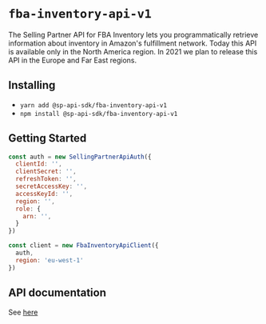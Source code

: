 # `fba-inventory-api-v1`

The Selling Partner API for FBA Inventory lets you programmatically retrieve information about inventory in Amazon&#39;s fulfillment network. Today this API is available only in the North America region. In 2021 we plan to release this API in the Europe and Far East regions.

## Installing

* `yarn add @sp-api-sdk/fba-inventory-api-v1`
* `npm install @sp-api-sdk/fba-inventory-api-v1`

## Getting Started

```javascript
const auth = new SellingPartnerApiAuth({
  clientId: '',
  clientSecret: '',
  refreshToken: '',
  secretAccessKey: '',
  accessKeyId: '',
  region: '',
  role: {
    arn: '',
  }
})

const client = new FbaInventoryApiClient({
  auth,
  region: 'eu-west-1'
})
```

## API documentation

See [here](https://github.com/amzn/selling-partner-api-docs/tree/main/references/fba-inventory-api/fbaInventory.md)
